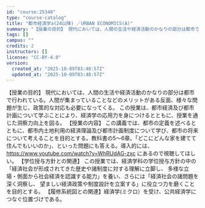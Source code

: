```yaml
---
id: "course:25348"
type: "course-catalog"
title: "都市経済学a(24以降) ／URBAN ECONOMICS(A)"
summary: "【授業の目的】 現代においては、人間の生活や経済活動のかなりの部分は都市で行われている。人間が集まっていることなどのメリットがある反面、様々な問題が生じ、政策的な対応も必要になってくる。 この授業は、都市経済及び都市計画について学ぶことによ…"
tags: []
campus: ""
credits: 2
instructors: []
license: "CC-BY-4.0"
version:
  created_at: "2025-10-09T03:48:57Z"
  updated_at: "2025-10-09T03:48:57Z"
---
```

【授業の目的】 現代においては、人間の生活や経済活動のかなりの部分は都市で行われている。人間が集まっていることなどのメリットがある反面、様々な問題が生じ、政策的な対応も必要になってくる。 この授業は、都市経済及び都市計画について学ぶことにより、経済学の応用力を身につけるとともに、授業を通じた洞察力向上を図る。 【授業の内容】 この講義では、都市の定義を述べるとともに、都市内土地利用の経済理論及び都市計画制度について学び、都市の将来について考えることを目的とする。教科書の5～6章。「どこにどんな家を建てて住んでもいいのか」、といった問題にも答える。導入的には、https://www.youtube.com/watch?v=WhRUdAG-zxc にあるので視聴してほしい。 【学位授与方針との関連】 この授業では、経済学科の学位授与方針の中の「経済社会が形成されてきた歴史や諸制度に対する理解に立脚し、 多様な立場・側面から社会経済を認識する能力」を養い、さらには「経済社会の諸問題を深く洞察し、 望ましい経済政策や制度設計を立案する」に役立つ力を磨くことを目的とする。 【履修系統図との関連】経済学(ミクロ）を受け、公共経済学につなぐ位置づけである。
